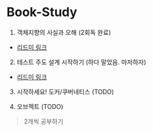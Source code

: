 # Book-Study

1. 객체지향의 사실과 오해 (2회독 완료)
- [리드미 링크](https://github.com/YeomJaeSeon/Book-Study/tree/main/%EA%B0%9D%EC%B2%B4%EC%A7%80%ED%96%A5%EC%9D%98%EC%82%AC%EC%8B%A4%EA%B3%BC%EC%98%A4%ED%95%B4)

2. 테스트 주도 설계 시작하기 (하다 말았음. 마저하자)
- [리드미 링크](https://github.com/YeomJaeSeon/Book-Study/tree/main/%ED%85%8C%EC%8A%A4%ED%8A%B8%EC%A3%BC%EB%8F%84%EA%B0%9C%EB%B0%9C%EC%8B%9C%EC%9E%91%ED%95%98%EA%B8%B0)

3. 시작하세요! 도커/쿠버네티스 (TODO)

4. 오브젝트 (TODO)

> 2개씩 공부하기

